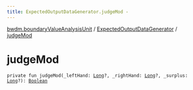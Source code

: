 ```yaml
---
title: ExpectedOutputDataGenerator.judgeMod - 
---
```


[bwdm.boundaryValueAnalysisUnit](../index.html) / [ExpectedOutputDataGenerator](index.html) / [judgeMod](./judge-mod.html)

# judgeMod

`private fun judgeMod(_leftHand: `[`Long`](https://kotlinlang.org/api/latest/jvm/stdlib/kotlin/-long/index.html)`?, _rightHand: `[`Long`](https://kotlinlang.org/api/latest/jvm/stdlib/kotlin/-long/index.html)`?, _surplus: `[`Long`](https://kotlinlang.org/api/latest/jvm/stdlib/kotlin/-long/index.html)`?): `[`Boolean`](https://kotlinlang.org/api/latest/jvm/stdlib/kotlin/-boolean/index.html)